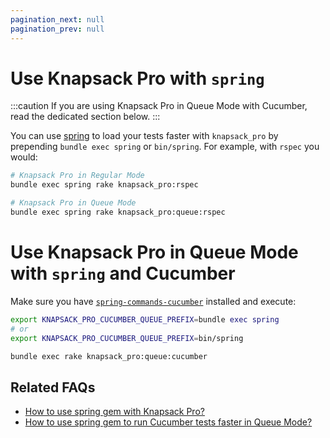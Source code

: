 ```yaml
---
pagination_next: null
pagination_prev: null
---
```


# Use Knapsack Pro with `spring`

:::caution
If you are using Knapsack Pro in Queue Mode with Cucumber, read the dedicated section below.
:::

You can use [spring](https://github.com/rails/spring) to load your tests faster with `knapsack_pro` by prepending `bundle exec spring` or `bin/spring`. For example, with `rspec` you would:

```bash
# Knapsack Pro in Regular Mode
bundle exec spring rake knapsack_pro:rspec

# Knapsack Pro in Queue Mode
bundle exec spring rake knapsack_pro:queue:rspec
```

# Use Knapsack Pro in Queue Mode with `spring` and Cucumber

Make sure you have [`spring-commands-cucumber`](https://github.com/jonleighton/spring-commands-cucumber) installed and execute:

```bash
export KNAPSACK_PRO_CUCUMBER_QUEUE_PREFIX=bundle exec spring
# or
export KNAPSACK_PRO_CUCUMBER_QUEUE_PREFIX=bin/spring

bundle exec rake knapsack_pro:queue:cucumber
```

## Related FAQs

- [How to use spring gem with Knapsack Pro?](https://knapsackpro.com/faq/question/how-to-use-spring-gem-with-knapsack-pro)
- [How to use spring gem to run Cucumber tests faster in Queue Mode?](https://knapsackpro.com/faq/question/how-to-use-spring-gem-to-run-cucumber-tests-faster-in-queue-mode)
